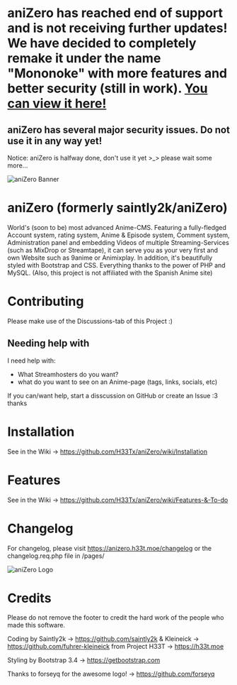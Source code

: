 # aniZero has reached end of support and is not receiving further updates! We have decided to completely remake it under the name "Mononoke" with more features and better security (still in work). [You can view it here!](https://github.com/xHENAI/Mononoke)

## aniZero has several major security issues. Do not use it in any way yet!

Notice: aniZero is halfway done, don't use it yet >_> please wait some more...

![aniZero Banner](https://user-images.githubusercontent.com/95925333/147201013-8c9186ec-56cb-4b1b-aad6-75b5c5bd0c42.png)

# aniZero (formerly saintly2k/aniZero)
World's (soon to be) most advanced Anime-CMS. Featuring a fully-fledged Account system, rating system, Anime &amp; Episode system, Comment system, Administration panel and embedding Videos of multiple Streaming-Services (such as MixDrop or Streamtape), it can serve you as your very first and own Website such as 9anime or Animixplay. In addition, it's beautifully styled with Bootstrap and CSS. Everything thanks to the power of PHP and MySQL. (Also, this project is not affiliated with the Spanish Anime site)

# Contributing
Please make use of the Discussions-tab of this Project :)

## Needing help with

I need help with:
- What Streamhosters do you want?
- what do you want to see on an Anime-page (tags, links, socials, etc)

If you can/want help, start a disscussion on GitHub or create an Issue :3 thanks

# Installation
See in the Wiki -> https://github.com/H33Tx/aniZero/wiki/Installation

# Features
See in the Wiki -> https://github.com/H33Tx/aniZero/wiki/Features-&-To-do

# Changelog
For changelog, please visit https://anizero.h33t.moe/changelog or the changelog.req.php file in /pages/

![aniZero Logo](https://user-images.githubusercontent.com/95925333/147201210-55c7f415-bee4-48fd-ab3d-f6c8c7ce4119.png)

# Credits
Please do not remove the footer to credit the hard work of the people who made this software.

Coding by Saintly2k -> https://github.com/saintly2k & Kleineick -> https://github.com/fuhrer-kleineick from Project H33T -> https://h33t.moe

Styling by Bootstrap 3.4 -> https://getbootstrap.com

Thanks to forseyq for the awesome logo! -> https://github.com/forseyq
